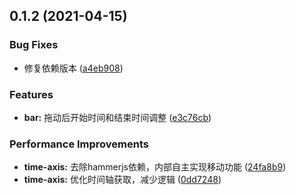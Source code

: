 ## 0.1.2 (2021-04-15)

### Bug Fixes

* 修复依赖版本 ([a4eb908](https://github.com/laincarl/react-gantt-component/commit/a4eb908bea4de834d31e2c5acd40ecaa1a433d8b))

### Features

* **bar:** 拖动后开始时间和结束时间调整 ([e3c76cb](https://github.com/laincarl/react-gantt-component/commit/e3c76cbb8afe3dd9c73e718ea3771aa8ad960579))

### Performance Improvements

* **time-axis:** 去除hammerjs依赖，内部自主实现移动功能 ([24fa8b9](https://github.com/laincarl/react-gantt-component/commit/24fa8b96e46fac81d6574d64293a9bf0223ce1ed))
* **time-axis:** 优化时间轴获取，减少逻辑 ([0dd7248](https://github.com/laincarl/react-gantt-component/commit/0dd7248fbaff1627295d7903f52d439ed58ea8ad))

